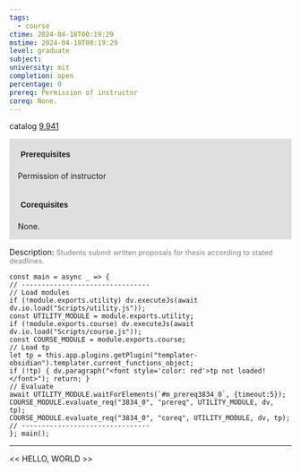 ```yaml
---
tags:
  - course
ctime: 2024-04-18T00:19:29
mstime: 2024-04-18T00:19:29
level: graduate
subject: 
university: mit
completion: open
percentage: 0
prereq: Permission of instructor
coreq: None.
---
```


catalog [9.941](http://student.mit.edu/catalog/m9b.html#9.941)

<span style="display: block; padding: 15px; background-color: rgb(100, 100, 100, 0.2);"><font id="m_prereq3834_0" style="display: block; font-family: Arial, sans-serif; font-weight: bold; padding: 5px">Prerequisites</font><br><span id="prereq3834_0">Permission of instructor</span></span>
<span style="display: block; padding: 15px; background-color: rgb(100, 100, 100, 0.2);"><font id="m_coreq3834_0" style="display: block; font-family: Arial, sans-serif; font-weight: bold; padding: 5px">Corequisites</font><br><span id="coreq3834_0">None.</span></span>

<font style="">Description:</font>
<font style="color: grey; font-size: 0.8rem;">Students submit written proposals for thesis according to stated deadlines.</font>

```dataviewjs
const main = async _ => {
// --------------------------------
// Load modules
if (!module.exports.utility) dv.executeJs(await dv.io.load("Scripts/utility.js"));
const UTILITY_MODULE = module.exports.utility;
if (!module.exports.course) dv.executeJs(await dv.io.load("Scripts/course.js"));
const COURSE_MODULE = module.exports.course;
// Load tp
let tp = this.app.plugins.getPlugin("templater-obsidian").templater.current_functions_object;
if (!tp) { dv.paragraph("<font style='color: red'>tp not loaded!</font>"); return; }
// Evaluate
await UTILITY_MODULE.waitForElements(`#m_prereq3834_0`, {timeout:5});
COURSE_MODULE.evaluate_req("3834_0", "prereq", UTILITY_MODULE, dv, tp);
COURSE_MODULE.evaluate_req("3834_0", "coreq", UTILITY_MODULE, dv, tp);
// --------------------------------
}; main();
```

---

<< HELLO, WORLD >>
